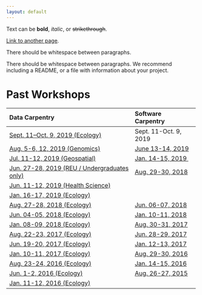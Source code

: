 ```yaml
---
layout: default
---
```


Text can be **bold**, _italic_, or ~~strikethrough~~.

[Link to another page](./another-page.html).

There should be whitespace between paragraphs.

There should be whitespace between paragraphs. We recommend including a README, or a file with information about your project.

# Past Workshops

| Data Carpentry                  | Software Carpentry    |
|:--------------------------------|:----------------------|
| <a href="https://uw-madison-datascience.github.io/2019-09-11-uwmadison-dc/">Sept. 11–Oct. 9, 2019 (Ecology)</a>            | Sept. 11-Oct. 9, 2019 | <a href="https://uw-madison-datascience.github.io/2019-09-11-uwmadison-swc">September 11-October 9, 2019</a> |
| <a href="https://uw-madison-datascience.github.io/2019-08-05-uwmadison-dc">Aug. 5-6, 12, 2019 (Genomics)</a> | <a href="https://uw-madison-datascience.github.io/2019-06-13-uwmadison-swc/">June 13-14, 2019</a> |
| <a href="https://uw-madison-datascience.github.io/2019-07-11-uwmadison-dc">Jul. 11-12, 2019 (Geospatial)</a> | <a href="https://uw-madison-datascience.github.io/2019-01-14-uwmadison-swc/">Jan. 14-15, 2019 </a> |
| <a href="https://uw-madison-datascience.github.io/2019-06-27-uwmadison-dc/">Jun. 27-28, 2019 (REU / Undergraduates only)</a> | <a href="https://uw-madison-aci.github.io/2018-08-29-uwmadison-swc">Aug. 29-30, 2018 </a> |
| <a href="https://uw-madison-datascience.github.io/2019-06-11-uwmadison-dc/">Jun. 11-12, 2019 (Health Science)</a> |
| <a href="https://uw-madison-datascience.github.io/2019-01-16-uwmadison-dc/">Jan. 16-17, 2019 (Ecology)</a> |
| <a href="https://uw-madison-aci.github.io/2018-08-27-uwmadison-dc/">Aug. 27-28, 2018 (Ecology)</a> | <a href="https://uw-madison-aci.github.io/2018-06-06-uwmadison-swc/">Jun. 06-07, 2018 </a> |
| <a href="https://uw-madison-aci.github.io/2018-06-04-uwmadison-dc/">Jun. 04-05, 2018 (Ecology)</a> | <a href="https://uw-madison-aci.github.io/2018-01-10-uwmadison-swc/">Jan. 10-11, 2018 </a> |
| <a href="https://uw-madison-aci.github.io/2018-01-08-uwmadison-dc/">Jan. 08-09, 2018 (Ecology)</a> | <a href="https://uw-madison-aci.github.io/2017-08-30-uwmadison-swc/">Aug. 30-31, 2017 </a> |
| <a href="https://uw-madison-aci.github.io/2017-08-22-uwmadison-dc/">Aug. 22-23, 2017 (Ecology)</a> | <a href="https://uw-madison-aci.github.io/2017-06-28-uwmadison-swc/">Jun. 28-29, 2017 </a>| 
| <a href="https://uw-madison-aci.github.io/2017-06-19-uwmadison-dc/">Jun. 19-20, 2017 (Ecology)</a> | <a href="https://uw-madison-aci.github.io/2017-01-12-uwmadison/">Jan. 12-13, 2017 </a> | 
| <a href="https://uw-madison-aci.github.io/2017-01-10-uwmadison/">Jan. 10-11, 2017 (Ecology)</a> | <a href="https://uw-madison-aci.github.io/2016-08-29-uwmadison/">Aug. 29-30, 2016</a> | <a href="http://uw-madison-aci.github.io/2016-06-08-uwmadison/">Jun. 8-9, 2016</a> | 
| <a href="https://uw-madison-aci.github.io/2016-08-23-uwmadison/">Aug. 23-24, 2016 (Ecology)</a> | <a href="http://uw-madison-aci.github.io/2016-01-14-uwmadison/">Jan. 14-15, 2016</a> |
| <a href="http://uw-madison-aci.github.io/2016-06-01-uwmadison/">Jun. 1-2, 2016 (Ecology)</a> | <a href="http://uw-madison-aci.github.io/2015-08-26-uw-madison/">Aug. 26-27, 2015</a> |
| <a href="http://uw-madison-aci.github.io/2016-01-11-uwmadison/">Jan. 11-12, 2016 (Ecology)</a> |

